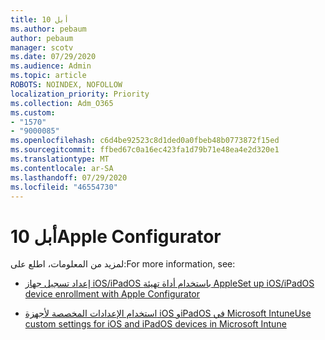 ```yaml
---
title: أبل 10
ms.author: pebaum
author: pebaum
manager: scotv
ms.date: 07/29/2020
ms.audience: Admin
ms.topic: article
ROBOTS: NOINDEX, NOFOLLOW
localization_priority: Priority
ms.collection: Adm_O365
ms.custom:
- "1570"
- "9000085"
ms.openlocfilehash: c6d4be92523c8d1ded0a0fbeb48b0773872f15ed
ms.sourcegitcommit: ffbed67c0a16ec423fa1d79b71e48ea4e2d320e1
ms.translationtype: MT
ms.contentlocale: ar-SA
ms.lasthandoff: 07/29/2020
ms.locfileid: "46554730"
---
```

# <a name="apple-configurator"></a><span data-ttu-id="fef36-102">أبل 10</span><span class="sxs-lookup"><span data-stu-id="fef36-102">Apple Configurator</span></span>

<span data-ttu-id="fef36-103">لمزيد من المعلومات، اطلع على:</span><span class="sxs-lookup"><span data-stu-id="fef36-103">For more information, see:</span></span> 

- [<span data-ttu-id="fef36-104">إعداد تسجيل جهاز iOS/iPadOS باستخدام أداة تهيئة Apple</span><span class="sxs-lookup"><span data-stu-id="fef36-104">Set up iOS/iPadOS device enrollment with Apple Configurator</span></span>](https://docs.microsoft.com/intune/apple-configurator-enroll-ios)

- [<span data-ttu-id="fef36-105">استخدام الإعدادات المخصصة لأجهزة iOS وiPadOS في Microsoft Intune</span><span class="sxs-lookup"><span data-stu-id="fef36-105">Use custom settings for iOS and iPadOS devices in Microsoft Intune</span></span>](https://docs.microsoft.com/intune/custom-settings-ios)